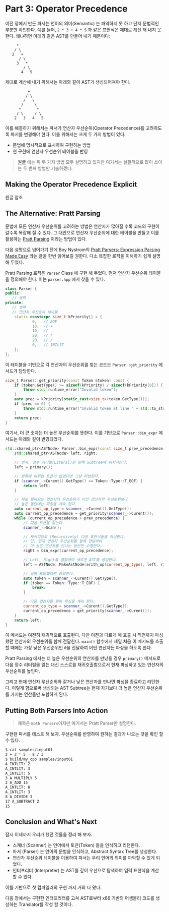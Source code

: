 # Part 3: Operator Precedence

이전 장에서 만든 파서는 언어의 의미(Semantic) 는 파악하지 못 하고 단지 문법적인 부분만 확인한다. 예를 들어, `2 * 3 + 4 * 5` 과 같은 표현식은 제대로 계산 해 내지 못 한다. 왜냐하면 아래와 같은 AST를 만들어 내기 때문이다:

```
     *
    / \
   2   +
      / \
     3   *
        / \
       4   5
```

제대로 계산해 내기 위해서는 아래와 같이 AST가 생성되어져야 한다.

```
          +
         / \
        /   \
       /     \
      *       *
     / \     / \
    2   3   4   5
```

이를 해결하기 위해서는 파서가 연산자 우선순위(Operator Precedence)를 고려하도록 파서를 변경해야 한다. 이를 위해서는 크게 두 가지 방법이 있다.

- 문법에 명시적으로 표시하여 구현하는 방법
- 현 구현에 연산자 우선순위 테이블을 반영

> [원글](https://github.com/DoctorWkt/acwj/tree/master/03_Precedence) 에는 위 두 가지 방법 모두 설명하고 있지만 여기서는 실질적으로 많이 쓰이는 두 번째 방법만 기술하겠다.

## Making the Operator Precedence Explicit

원글 참조

## The Alternative: Pratt Parsing

문법에 모든 연산자 우선순위를 고려하는 방법은 연산자가 많아질 수록 코드의 구현이 갈수록 복잡해 질 수 있다. 그 대안으로 연산자 우선순위에 대한 테이블을 만들고 이를 활용하는 [Pratt Parsing](https://en.wikipedia.org/wiki/Operator-precedence_parser#Pratt_parsing) 이라는 방법이 있다.

다음 설명으로 넘어가기 전에 Boy Nystrom의 [Pratt Parsers: Expression Parsing Made Easy](https://journal.stuffwithstuff.com/2011/03/19/pratt-parsers-expression-parsing-made-easy/) 라는 글을 한번 읽어보길 권한다. 다소 복잡한 로직을 이해하기 쉽게 설명 해 두었다.

Pratt Parsing 로직은 `Parser` Class 에 구현 해 두었다. 먼저 연산자 우선순위 테이블을 정의해야 한다. 이는 `parser.hpp` 에서 찾을 수 있다.

```cpp
class Parser {
public:
   // 생략
private:
   // 생략
   // 연산자 우선순위 테이블
    static constexpr size_t kPriority[] = {
            0,   // EOF
            10,  // +
            10,  // -
            20,  // *
            20,  // /
            0,   // INTLIT
    };
};
```

이 테이블을 기반으로 각 연산자의 우선순위를 찾는 코드는 `Parser::get_priority` 메서드가 담당한다.

```cpp
size_t Parser::get_priority(const Token &token) const {
    if (token.GetType() >= sizeof(kPriority) / sizeof(kPriority[0])) {
        throw std::runtime_error("Invalid token");
    }
    auto prec = kPriority[static_cast<size_t>(token.GetType())];
    if (prec == 0) {
        throw std::runtime_error("Invalid token at line " + std::to_string(scanner_->GetLine()));
    }
    return prec;
}
```

여기서, 더 큰 숫자는 더 높은 우선순위를 뜻한다. 이를 기반으로 `Parser::bin_expr` 메서드는 아래와 같이 변경되었다.

```cpp
std::shared_ptr<ASTNode> Parser::bin_expr(const size_t prev_precedence) {
    std::shared_ptr<ASTNode> left, right;

    // 먼저, 정수 리터럴(Literal)은 왼쪽 Subtree에 위치시킨다.
    left = primary();

    // 왼쪽에 아무런 토큰이 없었다면 그냥 리턴한다.
    if (scanner_->Curent().GetType() == Token::Type::T_EOF) {
        return left;
    }

    // 새로 들어오는 연산자의 우선순위가 이전 연산자의 우선순위보다
    // 높은 동안에는 파싱을 계속 한다.
    auto current_op_type = scanner_->Curent().GetType();
    auto current_op_precedence = get_priority(scanner_->Curent());
    while (current_op_precedence > prev_precedence) {
        // 다음 토큰을 읽는다
        scanner_->Scan();

        // 재귀적으로 (Recursively) 다음 표현식들을 파싱한다.
        // 단, 현재 연산자 우선순위를 함께 전달하여
        // 더 높은 연산자를 만나는 동안만 수행한다.
        right = bin_expr(current_op_precedence);

        // Left, Right를 결합하여 새로운 AST를 생성한다.
        left = ASTNode::MakeAstNode(arith_op(current_op_type), left, right);

        // 끝에 도달했으면 종료한다.
        auto token = scanner_->Curent().GetType();
        if (token == Token::Type::T_EOF) {
            break;
        }

        // 다음 연산자를 읽어 파싱을 계속 한다.
        current_op_type = scanner_->Curent().GetType();
        current_op_precedence = get_priority(scanner_->Curent());
    }
    return left;
}
```

이 메서드는 여전히 재귀적으로 호출된다. 다만 이전과 다르게 매 호출 시 직전까지 파싱했던 연산자의 우선순위를 함께 전달한다. `main()` 함수에서 제일 처음 이 메서드를 호출 할 때에는 가장 낮은 우선순위인 `0`을 전달하여 어떤 연산자든 파싱을 하도록 한다.

Pratt Parsing 에서는 더 높은 우선순위의 연산자를 만났을 경우 `primary()` 메서드로 다음 정수 리터럴을 읽는 대신 스스로를 재귀호출함으로서 현재 파싱하고 있는 연산자의 우선순위를 높인다.

그리고 현재 연산자 우선순위와 같거나 낮은 연산자를 만나면 파싱을 종료하고 리턴한다. 이렇게 함으로써 생성되는 AST Subtree는 현재 자기보다 더 높은 연산자 우선순위를 가지는 연산들만 포함하게 된다.

## Putting Both Parsers Into Action

> 제목은 `Both Parsers`이지만 여기서는 Pratt Parser만 설명한다.

구현한 파서를 테스트 해 보자. 우선순위를 반영하여 원하는 결과가 나오는 것을 확인 할 수 있다.

```bash
$ cat samples/input01
2 + 3 * 5 - 8 / 3
$ build/my_cpp samples/input01
A_INTLIT: 2
A_INTLIT: 3
A_INTLIT: 5
3 A_MULTIPLY 5
2 A_ADD 15
A_INTLIT: 8
A_INTLIT: 3
8 A_DIVIDE 3
17 A_SUBTRACT 2
15
```

## Conclusion and What's Next

잠시 이제까지 우리가 했던 것들을 정리 해 보자.

- 스캐너 (Scanner) 는 언어에서 토큰(Token) 들을 인식하고 리턴한다.
- 파서 (Parser) 는 언어의 문법을 인식하고, Abstract Syntax Tree를 생성한다.
- 연산자 우선순위 테이블을 이용하여 파서는 우리 언어의 의미를 파악할 수 있게 되었다.
- 인터프리터 (Interpreter) 는 AST를 깊이 우선으로 탐색하여 입력 표현식을 계산 할 수 있다.

이를 기반으로 첫 컴파일러의 구현 까지 거의 다 왔다.

다음 장에서는 구현한 인터프리터를 고쳐 AST로부터 x86 기반의 어셈블리 코드를 생성하는 Translator를 작성 할 것이다.
